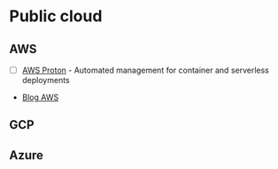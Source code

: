 # Public cloud
## AWS
* [ ] [AWS Proton](https://acloudguru.com/blog/engineering/what-you-need-to-know-about-the-new-aws-proton-service) - Automated management for container and serverless deployments 
* [Blog AWS](https://aws.amazon.com/blogs/aws/)

## GCP

## Azure
